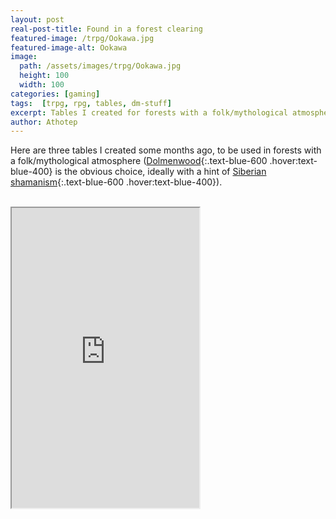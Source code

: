 ```yaml
---
layout: post
real-post-title: Found in a forest clearing 
featured-image: /trpg/Ookawa.jpg
featured-image-alt: Ookawa
image:
  path: /assets/images/trpg/Ookawa.jpg
  height: 100
  width: 100
categories: [gaming]
tags:  [trpg, rpg, tables, dm-stuff]
excerpt: Tables I created for forests with a folk/mythological atmosphere.
author: Athotep
---
```


Here are three tables I created some months ago, to be used in forests with a folk/mythological atmosphere ([Dolmenwood](https://necroticgnome.com/collections/dolmenwood){:.text-blue-600 .hover:text-blue-400} is the obvious choice, ideally with a hint of [Siberian shamanism](http://udan-adan.blogspot.com/p/against-wicked-city.html){:.text-blue-600 .hover:text-blue-400}).  
<br>
<iframe src="https://drive.google.com/file/d/1lfdXn2oNxIuJfuc5VoyV_EdM3k5aOXBN/preview" class="w-full" height="480"></iframe>